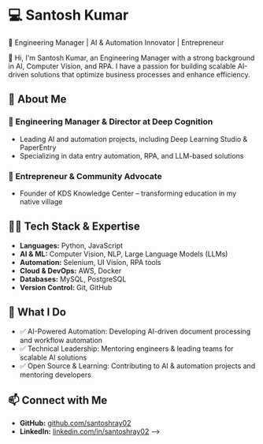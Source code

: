 # 💻 Santosh Kumar
🚀 Engineering Manager | AI & Automation Innovator | Entrepreneur

👋 Hi, I'm Santosh Kumar, an Engineering Manager with a strong background in AI, Computer Vision, and RPA. I have a passion for building scalable AI-driven solutions that optimize business processes and enhance efficiency.

## 🔹 About Me

### 🎯 Engineering Manager & Director at Deep Cognition
- Leading AI and automation projects, including Deep Learning Studio & PaperEntry
- Specializing in data entry automation, RPA, and LLM-based solutions

### 🏢 Entrepreneur & Community Advocate
- Founder of KDS Knowledge Center – transforming education in my native village

## 👨‍💻 Tech Stack & Expertise
- **Languages:** Python, JavaScript
- **AI & ML:** Computer Vision, NLP, Large Language Models (LLMs)
- **Automation:** Selenium, UI Vision, RPA tools
- **Cloud & DevOps:** AWS, Docker
- **Databases:** MySQL, PostgreSQL
- **Version Control:** Git, GitHub

## 🌟 What I Do
- ✅ AI-Powered Automation: Developing AI-driven document processing and workflow automation
- ✅ Technical Leadership: Mentoring engineers & leading teams for scalable AI solutions
- ✅ Open Source & Learning: Contributing to AI & automation projects and mentoring developers

## 📫 Connect with Me
- **GitHub:** [github.com/santoshray02](https://github.com/santoshray02)
- **LinkedIn:** [linkedin.com/in/santoshray02](https://linkedin.com/in/santoshray02)
-->
